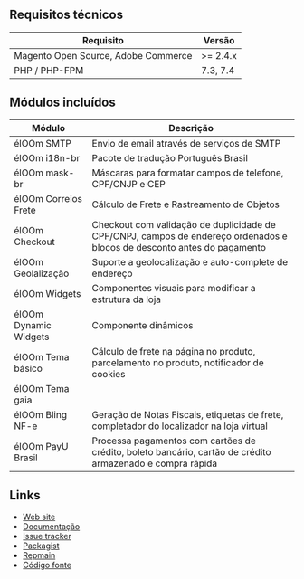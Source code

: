 ## Requisitos técnicos

| Requisito | Versão |
| ------ | ----------- |
| Magento Open Source, Adobe Commerce | >= 2.4.x |
| PHP / PHP-FPM | 7.3, 7.4 |

## Módulos incluídos

| Módulo | Descrição |
| ------ | ----------- |
| élOOm SMTP | Envio de email através de serviços de SMTP |
| élOOm i18n-br | Pacote de tradução Português Brasil |
| élOOm mask-br | Máscaras para formatar campos de telefone, CPF/CNJP e CEP |
| élOOm Correios Frete | Cálculo de Frete e Rastreamento de Objetos |
| élOOm Checkout | Checkout com validação de duplicidade de CPF/CNPJ, campos de endereço ordenados e blocos de desconto antes do pagamento |
| élOOm Geolalização | Suporte a geolocalização e auto-complete de endereço |
| élOOm Widgets | Componentes visuais para modificar a estrutura da loja |
| élOOm Dynamic Widgets | Componente dinâmicos |
| élOOm Tema básico | Cálculo de frete na página no produto, parcelamento no produto, notificador de cookies |
| élOOm Tema gaia |  |
| élOOm Bling NF-e | Geração de Notas Fiscais, etiquetas de frete, completador do localizador na loja virtual |
| élOOm PayU Brasil | Processa pagamentos com cartões de crédito, boleto bancário, cartão de crédito armazenado e compra rápida |

## Links

* [Web site](https://eloom.tech/store/gaia)
* [Documentação](https://docs.eloom.tech/store/gaia)
* [Issue tracker](https://github.com/eloom/theme-frontend-gaia/issues)
* [Packagist](https://packagist.org/packages/eloom/theme-frontend-gaia)
* [Repmain](https://app.repman.io/organization/eloom/package/986b2822-2a8e-41d4-813c-f7d3897a3bf2/details)
* [Código fonte](https://github.com/eloom/theme-frontend-gaia)